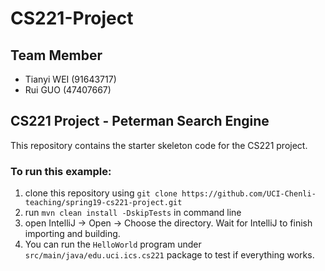 # CS221-Project

## Team Member

* Tianyi WEI (91643717)
* Rui GUO (47407667)

## CS221 Project - Peterman Search Engine

This repository contains the starter skeleton code for the CS221 project. 

### To run this example: 
1. clone this repository using `git clone https://github.com/UCI-Chenli-teaching/spring19-cs221-project.git`
1. run `mvn clean install -DskipTests` in command line
1. open IntelliJ -> Open -> Choose the directory. Wait for IntelliJ to finish importing and building.
1. You can run the `HelloWorld` program under `src/main/java/edu.uci.ics.cs221` package to test if everything works.


